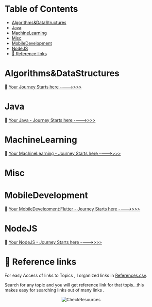 
Table of Contents
=================

   * [Algorithms&amp;DataStructures](#algorithmsdatastructures)
   * [Java](#java)
   * [MachineLearning](#machinelearning)
   * [Misc](#misc)
   * [MobileDevelopment](#mobiledevelopment)
   * [NodeJS](#nodejs)
   * [<g-emoji class="g-emoji" alias="link" fallback-src="https://github.githubassets.com/images/icons/emoji/unicode/1f517.png">🔗</g-emoji>  Reference links](#link--reference-links)



# Algorithms&DataStructures


🏁 [Your Journey Starts here ---->>>>](Algorithms&DataStructures/Readme.md)
# Java 

🏁 [Your Java - Journey Starts here ---->>>>](Java/README.md)
# MachineLearning

🏁 [Your MachineLearning - Journey Starts here ---->>>>](MachineLearning/README.md)

# Misc

# MobileDevelopment

🏁 [Your MobileDevelopment:Flutter - Journey Starts here ---->>>>](MobileDevelopment/Flutter/ReadMe.md)
# NodeJS

🏁 [Your NodeJS - Journey Starts here ---->>>>](NodeJS/README.md)



# :link:  Reference links

For easy Access of links to Topics , I organized links in [References.csv](References.csv).

Search for any topic and you will get reference link for that topis...this makes easy for searching links out of many links .



  <p align="center"> 
    <img src="Java/ResourcesFiles/Pictures/CheckResources.gif" alt="CheckResources">
 </p>




<!-- 🏁 -->
<!-- 📃 -->